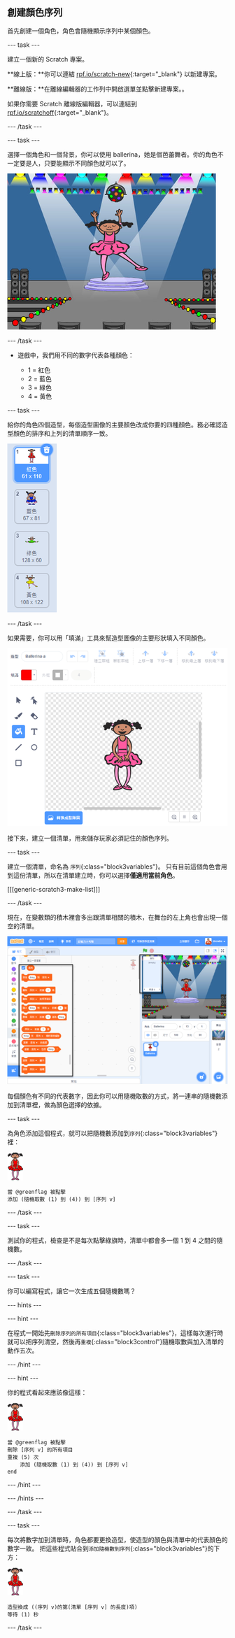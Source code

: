 ## 創建顏色序列

首先創建一個角色，角色會隨機顯示序列中某個顏色。

\--- task \---

建立一個新的 Scratch 專案。

**線上版：**你可以連結 [rpf.io/scratch-new](https://rpf.io/scratch-new){:target="_blank"} 以新建專案。

**離線版：**在離線編輯器的工作列中開啟選單並點擊新建專案。。

如果你需要 Scratch 離線版編輯器，可以連結到 [rpf.io/scratchoff](https://rpf.io/scratchoff){:target="_blank"}。

\--- /task \---

\--- task \---

選擇一個角色和一個背景，你可以使用 ballerina，她是個芭蕾舞者。你的角色不一定要是人，只要能顯示不同顏色就可以了。

![截圖](images/colour-sprite.png)

\--- /task \---

+ 遊戲中，我們用不同的數字代表各種顏色：
    
    + 1 = 紅色
    + 2 = 藍色
    + 3 = 綠色
    + 4 = 黃色

\--- task \---

給你的角色四個造型，每個造型圖像的主要顏色改成你要的四種顏色。務必確認造型顏色的排序和上列的清單順序一致。

![截圖](images/colour-costume.png)

\--- /task \---

如果需要，你可以用「填滿」工具來幫造型圖像的主要形狀填入不同顏色。

![填滿](images/color-a-shape.png)

接下來，建立一個清單，用來儲存玩家必須記住的顏色序列。

\--- task \---

建立一個清單，命名為 `序列`{:class="block3variables"}。 只有目前這個角色會用到這份清單，所以在清單建立時，你可以選擇**僅適用當前角色**。

[[[generic-scratch3-make-list]]]

\--- /task \---

現在，在變數類的積木裡會多出跟清單相關的積木，在舞台的左上角也會出現一個空的清單。

![截圖](images/colour-list-blocks-annotated.png)

每個顏色有不同的代表數字，因此你可以用隨機取數的方式，將一連串的隨機數添加到清單裡，做為顏色選擇的依據。

\--- task \---

為角色添加這個程式，就可以把隨機數添加到`序列`{:class="block3variables"}裡：

![芭蕾舞者](images/ballerina.png)

```blocks3
當 @greenflag 被點擊
添加 (隨機取數 (1) 到 (4)) 到 [序列 v]
```

\--- /task \---

\--- task \---

測試你的程式，檢查是不是每次點擊綠旗時，清單中都會多一個 1 到 4 之間的隨機數。

\--- /task \---

\--- task \---

你可以編寫程式，讓它一次生成五個隨機數嗎？

\--- hints \---

\--- hint \---

在程式一開始先`刪除序列的所有項目`{:class="block3variables"}，這樣每次運行時就可以把序列清空，然後再`重複`{:class="block3control"}隨機取數與加入清單的動作五次。

\--- /hint \---

\--- hint \---

你的程式看起來應該像這樣：

![芭蕾舞者](images/ballerina.png)

```blocks3
當 @greenflag 被點擊
刪除 [序列 v] 的所有項目
重複 (5) 次
    添加 (隨機取數 (1) 到 (4)) 到 [序列 v]
end
```

\--- /hint \---

\--- /hints \---

\--- /task \---

\--- task \---

每次將數字加到清單時，角色都要更換造型，使造型的顏色與清單中的代表顏色的數字一致。 把這些程式貼合到`添加隨機數到序列`{:class="block3variables"}的下方：

![芭蕾舞者](images/ballerina.png)

```blocks3
造型換成 ((序列 v)的第(清單 [序列 v] 的長度)項)
等待 (1) 秒
```

\--- /task \---